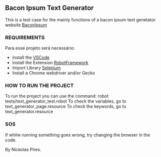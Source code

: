 ## Bacon Ipsum Text Generator
This is a test case for the mainly functions of a bacon ipsum text genetator website
[BaconIpsum](https://baconipsum.com/)

### REQUIREMENTS
Para esse projeto será necessário:
* Install the [VSCode](https://code.visualstudio.com/download)
* Install the Extension [RobotFramework](https://code.visualstudio.com/download)
* Import Library [Selenium](https://robotframework.org/SeleniumLibrary/SeleniumLibrary.html)
* Install a Chrome webdriver and/or Gecko

### HOW TO RUN THE PROJECT
To run the project you can use the command: robot tests/text_generator_test.robot
To check the variables, go to text_generator_page.resource
To check the keywords, go to text_generator.resource

### SOS
If whilw running something goes wrong, try changing the browser in the code.


By Nickolas Pires.
